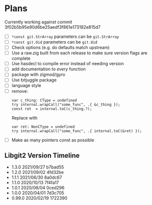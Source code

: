 # Plans

Currently working against commit 3f02b5b95e90d6be25aedf3f861e173182e815d7

- [ ] `*const git.StrArray` parameters can be `git.StrArray`
- [ ] `*const git.Oid` parameters can be `git.Oid`
- [ ] Check options (e.g. do defaults match upstream)
- [ ] Use a raw.zig built from each release to make sure version flags are complete
- [ ] Use hasdecl to compile error instead of needing version
- [ ] add documentation to *every* function
- [ ] package with zigmod/gyro
- [ ] Use bitjuggle package
- [ ] language style
- [ ] remove:
    ```zig
    var c_thing: CType = undefined
    try internal.wrapCall("some_func", .{ &c_thing });
    const ret  = internal.toC(c_thing.?);
    ```
    Replace with
    ```zig
    var ret: NonCType = undefined
    try internal.wrapCall("some_func", .{ internal.toC(&ret) });
    ```
- [ ] Make as many pointers const as possible

## Libgit2 Version Timeline

- 1.3.0  2021/09/27 b7bad55
- 1.2.0  2021/09/02 4fd32be
- 1.1.1  2021/06/30 8a0dc67
- 1.1.0  2020/10/13 7f4fa17
- 1.0.1  2020/06/04 0ced296
- 1.0.0  2020/04/01 7d3c705
- 0.99.0 2020/02/19 1722390
